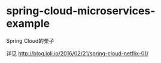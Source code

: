 # spring-cloud-microservices-example

Spring Cloud的栗子

详见 http://blog.loli.io/2016/02/21/spring-cloud-netflix-01/

